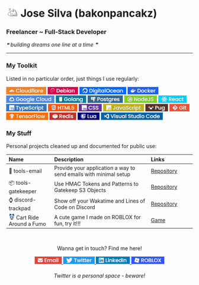 <h1><img src="oneko-sleep.gif" alt="oneko"> Jose Silva (bakonpancakz)</h1>
<h3>Freelancer ~ Full-Stack Developer</h3>
<i>❝ building dreams one line at a time ❞</i>

<hr>

<h3>My Toolkit</h3>
<p>Listed in no particular order, just things I use regularly:</p>
<p>
    <img alt="Cloudflare" src="badges/generated/cloudflare.png" />
    <img alt="Debian" src="badges/generated/debian.png" />
    <img alt="DigitalOcean" src="badges/generated/digitalocean.png" />
    <img alt="Docker" src="badges/generated/docker.png" />
    <img alt="Google Cloud" src="badges/generated/gcp.png" />
    <img alt="Golang" src="badges/generated/go.png" />
    <img alt="Postgres" src="badges/generated/postgres.png" />
    <img alt="NodeJS" src="badges/generated/node.png" />
    <img alt="React" src="badges/generated/react.png" />
    <img alt="TypeScript" src="badges/generated/typescript.png" />
    <img alt="HTML5" src="badges/generated/html.png" />
    <img alt="CSS" src="badges/generated/css.png" />
    <img alt="JavaScript" src="badges/generated/javascript.png" />
    <img alt="PugJS" src="badges/generated/pug.png" />
    <img alt="Git" src="badges/generated/git.png" />
    <img alt="TensorFlow" src="badges/generated/tensorflow.png" />
    <img alt="Redis" src="badges/generated/redis.png" />
    <img alt="Lua" src="badges/generated/lua.png">
    <img alt="Visual Studio Code" src="badges/generated/vscode.png">
</p>

<h3>My Stuff</h3>
<p>Personal projects cleaned up and documented for public use:</p>
<table>
    <thead>
        <tr align="left">
            <th width="200px">Name</th>
            <th width="700px">Description</th>
            <th width="200px">Links</th>
        </tr>
    </thead>
    <tbody>
        <tr>
            <td>📧 tools-email</td>
            <td>Provide your application a way to send emails with minimal setup</td>
            <td><a href="https://github.com/bakonpancakz/tools-email">Repository</a></td>
        </tr>
        <tr>
            <td>📦 tools-gatekeeper</td>
            <td>Use HMAC Tokens and Patterns to Gatekeep S3 Objects</td>
            <td><a href="https://github.com/bakonpancakz/tools-gatekeeper">Repository</a></td>
        </tr>
        <tr>
            <td>⌚ discord-trackpad</td>
            <td>Show off your Wakatime and Lines of Code on Discord</td>
            <td><a href="https://github.com/bakonpancakz/discord-trackpad">Repository</a></td>
        </tr>
        <tr>
            <td>
                <img alt="Cirno Fumo" src="badges/images/craf.png">    
                Cart Ride Around a Fumo
            </td>
            <td>A cute game I made on ROBLOX for fun, try it!!!</td>
            <td><a href="https://www.roblox.com/games/9987852646">Game</a></td>
        </tr>
        <!-- <tr>
            <td>tools-stickerboard</td>
            <td>Allow strangers to *safely* place GIFs and Images onto your Steam Profile</td>
            <td>
                <a href="https://github.com/bakonpancakz/tools-stickerboard">Repository</a>
                <span>&bull;</span>
                <a href="https://stickers.panca.kz">Website</a>
            </td>
        </tr>
        <tr>
            <td>discord-clips</td>
            <td>Media Sharing Website for Discord Users</td>
            <td>
                <a href="https://github.com/bakonpancakz/discord-clips">Repository</a>
                <a href="https://clips.panca.kz">Website</a>
            </td>
        </tr> -->
    </tbody>
</table>

<br>

<p align="center">Wanna get in touch? Find me here!</p>
<p align="center">
    <a href="mailto:bakonpancakz@gmail.com">
        <img alt="Email" src="badges/generated/email.png">
    </a>
    <a href="https://x.com/bakonpancakz">
        <img alt="Twitter" src="badges/generated/twitter.png">
    </a>
    <a href="https://www.linkedin.com/in/jose-silva-jr/">
        <img alt="LinkedIn" src="badges/generated/linkedin.png">
    </a>
    <a href="https://www.roblox.com/users/41537575/profile">
        <img alt="ROBLOX" src="badges/generated/roblox.png">
    </a>
</p>
<h6 align="center">
    <i>Twitter is a personal space - beware!</i>
</h6>
